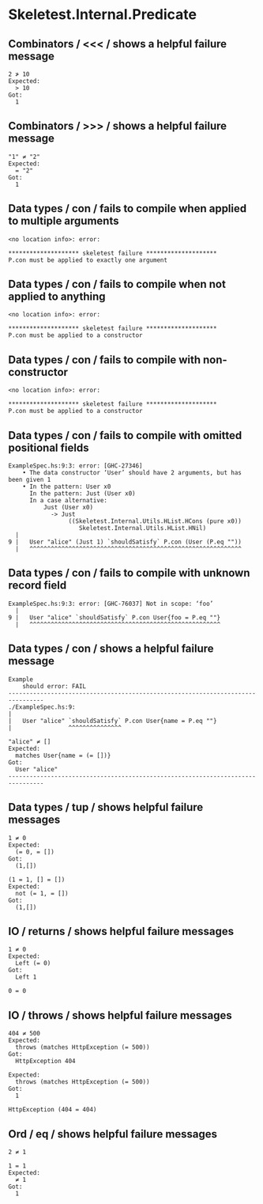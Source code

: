 # Skeletest.Internal.Predicate

## Combinators / <<< / shows a helpful failure message

```
2 ≯ 10
Expected:
  > 10
Got:
  1
```

## Combinators / >>> / shows a helpful failure message

```
"1" ≠ "2"
Expected:
  = "2"
Got:
  1
```

## Data types / con / fails to compile when applied to multiple arguments

```
<no location info>: error:
    
******************** skeletest failure ********************
P.con must be applied to exactly one argument
```

## Data types / con / fails to compile when not applied to anything

```
<no location info>: error:
    
******************** skeletest failure ********************
P.con must be applied to a constructor
```

## Data types / con / fails to compile with non-constructor

```
<no location info>: error:
    
******************** skeletest failure ********************
P.con must be applied to a constructor
```

## Data types / con / fails to compile with omitted positional fields

```
ExampleSpec.hs:9:3: error: [GHC-27346]
    • The data constructor ‘User’ should have 2 arguments, but has been given 1
    • In the pattern: User x0
      In the pattern: Just (User x0)
      In a case alternative:
          Just (User x0)
            -> Just
                 ((Skeletest.Internal.Utils.HList.HCons (pure x0))
                    Skeletest.Internal.Utils.HList.HNil)
  |
9 |   User "alice" (Just 1) `shouldSatisfy` P.con (User (P.eq ""))
  |   ^^^^^^^^^^^^^^^^^^^^^^^^^^^^^^^^^^^^^^^^^^^^^^^^^^^^^^^^^^^^
```

## Data types / con / fails to compile with unknown record field

```
ExampleSpec.hs:9:3: error: [GHC-76037] Not in scope: ‘foo’
  |
9 |   User "alice" `shouldSatisfy` P.con User{foo = P.eq ""}
  |   ^^^^^^^^^^^^^^^^^^^^^^^^^^^^^^^^^^^^^^^^^^^^^^^^^^^^^^
```

## Data types / con / shows a helpful failure message

```
Example
    should error: FAIL
--------------------------------------------------------------------------------
./ExampleSpec.hs:9:
|
|   User "alice" `shouldSatisfy` P.con User{name = P.eq ""}
|                ^^^^^^^^^^^^^^^

"alice" ≠ []
Expected:
  matches User{name = (= [])}
Got:
  User "alice"
--------------------------------------------------------------------------------
```

## Data types / tup / shows helpful failure messages

```
1 ≠ 0
Expected:
  (= 0, = [])
Got:
  (1,[])
```

```
(1 = 1, [] = [])
Expected:
  not (= 1, = [])
Got:
  (1,[])
```

## IO / returns / shows helpful failure messages

```
1 ≠ 0
Expected:
  Left (= 0)
Got:
  Left 1
```

```
0 = 0
```

## IO / throws / shows helpful failure messages

```
404 ≠ 500
Expected:
  throws (matches HttpException (= 500))
Got:
  HttpException 404
```

```
Expected:
  throws (matches HttpException (= 500))
Got:
  1
```

```
HttpException (404 = 404)
```

## Ord / eq / shows helpful failure messages

```
2 ≠ 1
```

```
1 = 1
Expected:
  ≠ 1
Got:
  1
```
